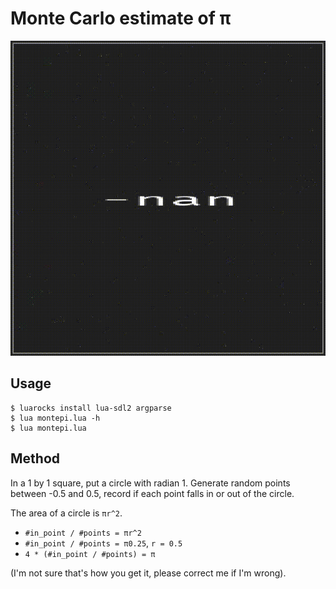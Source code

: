 # Monte Carlo estimate of π

![demo](demo.gif)

## Usage

```
$ luarocks install lua-sdl2 argparse
$ lua montepi.lua -h
$ lua montepi.lua
```

## Method

In a 1 by 1 square, put a circle with radian 1.
Generate random points between -0.5 and 0.5, record if each point falls in or out of the circle.

The area of a circle is `πr^2`.

* `#in_point / #points = πr^2`
* `#in_point / #points = π0.25`, `r = 0.5`
* `4 * (#in_point / #points) = π`

(I'm not sure that's how you get it, please correct me if I'm wrong).
